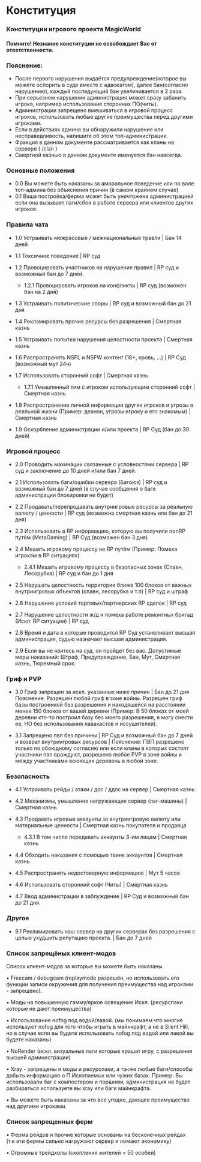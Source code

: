# Конституция

### Конституции игрового проекта MagicWorld

#### Помните! Незнание конституции не освобождает Вас от ответственности.

### Пояснение: 

- После первого нарушения выдаётся предупреждение(которое вы можете оспорить в суде вместе с адвокатом), далее бан(согласно нарушению), каждый последующий бан увеличивается в 2 раза. 
- При серьезном нарушении администрация может сразу забанить игрока, например использование сторонних ПО(читы). 
- Администрации запрещено вмешиваться в игровой процесс игроков, использовать любые другие преимущества перед другими игроками. 
- Если в действиях админа вы обнаружили нарушение или несправедливость, напишите об этом топ-администрации. 
- Фракция в данном документе рассматривается как кланы на сервере ( /clan )
- Смертной казнью в данном документе именуется бан навсегда.

### Основные положения

- 0.0 Вы можете быть наказаны за аморальное поведение или по воле топ-админа без объяснения причин (в самом крайнем случае)
- 0.1 Ваша постройка/ферма может быть уничтожена администрацией если она вызывает лаги/сбои в работе сервера или клиентов других игроков.

### Правила чата

- 1.0 Устраивать межрасовые / межнациональные травли | Бан 14 дней

- 1.1 Токсичное поведение | RP суд

- 1.2 Провоцировать участников на нарушение правил | RP суд и возможный бан до 7 дней.
  - 1.2.1 Провоцировать игроков на конфликты | RP суд (возможен бан на 2 дня)

- 1.3 Устраивать политические споры | RP суд и возможный бан до 21 дня 

- 1.4 Рекламировать прочие ресурсы без разрешения | Смертная казнь 

- 1.5 Устраивать попытки нарушения целостности проекта | Смертная казнь 

- 1.6 Распространять NSFL и NSFW контент (18+, кровь, …) | RP Суд (возможный мут 24ч)

- 1.7 Использовать сторонний софт | Смертная казнь
  - 1.7.1 Умышленный тим с игроком использующим сторонний софт | Смертная казнь

- 1.8 Распространение личной информации других игроков и угрозы в реальной жизни (Пример: деанон, угрозы игроку и его знакомым) | Смертная казнь

- 1.9 Оскорбление администрации и/или проекта | RP Суд (бан до 30 дней)

### Игровой процесс

- 2.0 Проводить махинации связанные с условностями сервера | RP суд и заключение до 10 дней и/или бан 7 дней.

- 2.1 Использовать баги/ошибки сервера (Багоюз) | RP суд и возможный бан до 7 дней (в случае сообщения о баге администрации блокировки не будет) 

- 2.2 Продавать/перепродавать внутриигровые ресурсы за реальную валюту / ценности | RP суд (возможна смертная казнь или бан до 21 дня)

- 2.3 Использовать в RP информацию, которую вы получили nonRP путём (MetaGaming) | RP Суд (возможен бан 3 дня)

- 2.4 Мешать игровому процессу не RP путём (Пример: Помеха игрокам в RP ситуациях) 
   - 2.4.1 Мешать игровому процессу в безопасных зонах (Спавн, Лесорубка) | RP суд и бан до 1 дня 

- 2.5 Нарушать целостность территории ближе 100 блоков от важных внутриигровых объектов (спавн, лесорубка и т.п) | RP суд и штраф 

- 2.6 Нарушение условий торговых/партнерских RP сделок | RP суд 

- 2.7 Нарушение целостности ж/д и помеха работе ремонтных бригад (Искл: RP ситуации) | RP суд

- 2.8 Время и дата в которые проводится RP Суд устанвливает высшая администрация, судью назначает высшая администрация.

- 2.9 Если вы не явитесь на суд, он пройдет без вас. Допустимые меры наказаний: Штраф, Предупреждение, Бан, Мут, Смертная казнь, Тюремный срок.

### Гриф и PVP

- 3.0 Гриф запрещен за искл. указанных ниже причин | Бан до 21 дня Пояснение: Разрешен любой гриф в зоне войны. Разрешен гриф базы построенной без разрешения и находящейся на расстоянии менее 150 блоков от вашей деревни (Пример: В 50 блоках от моей деревни кто-то построил  базу без моего разрешения, я могу снести ее, НО без использования лавакастов и иссушителей).

- 3.1 Запрещено пвп без причины | RP Суд и возможный бан до 7 дней
 и возврат внутриигровых ресурсов | Пояснение: ПВП разрешено только по обоюдному согласию или если кланы в которых состоят участники пвп враждуют, разрешено любое PVP в зоне войны и между участниками воюющих деревень в любой зоне.

### Безопасность

- 4.1 Устраивать рейды / атаки / дос / ддос на сервер | Смертная казнь

- 4.2 Механизмы, умышленно нагружающие сервер (лаг-машины) | Смертная казнь

- 4.3 Продавать игровые аккаунты за внутриигровую валюту или материальные ценности | Смертная казнь покупателя и продавца
   - 4.3.1 В том числе передавать аккаунты 3-им лицам | Смертная казнь

- 4.4 Обходить наказания с помощью твинк аккаунтов | Смертная казнь

- 4.5 Распространять недостоверную информацию | Мут 5 часов

- 4.6 Использовать сторонний софт (Читы) | Смертная казнь

- 4.7 Ввод администрации в заблуждение | RP Суд и возможный бан до 21 дня.

### Другое

- 9.1 Рекламировать наш сервер на других серверах без разрешения с целью ухудшить репутацию проекта. | Бан до 7 дней

### Список запрещёных клиент-модов

Список клиент-модов за которые вы можете быть наказаны.

• Freecam / debugcam (replaymode разрешён, но использовать его функции записи окружения для получения преимущества над игроками - запрещено).

• Моды на повышенную гамму/яркое освещение Искл. (ресурспаки которые не дают преимущества)

• Использование nofog под водой/лавой. (мы понимаем что многие используют nofog для того чтобы играть в майнкрафт, а не в Silent Hill, но в случае если вы будете использовать nofog под водой или лавой вы будете наказаны)

• NoRender (искл. визуальные лаги которые крашат игру, с разрешения высшей администрации)

• Xray - запрещены и моды и ресурспаки, а также любые баги/способы добыть информацию о П.Ископаемых или чужих базах. Пример: Вы использовали баг с компостером и поршнем, администрация не будет разбираться используете вы xray или баги майнкрафта.  

• Вы можете быть наказаны за что все угодно, дающее преимущество над другими игроками.

### Список запрещенных ферм 

• Ферма рейдов и прочие которые основаны на бесконечных рейдах (т.к эти фермы сильно нагружают сервер и ломают экономику)

• Огромные трейдхолы (скопления жителей > 50 особей)



